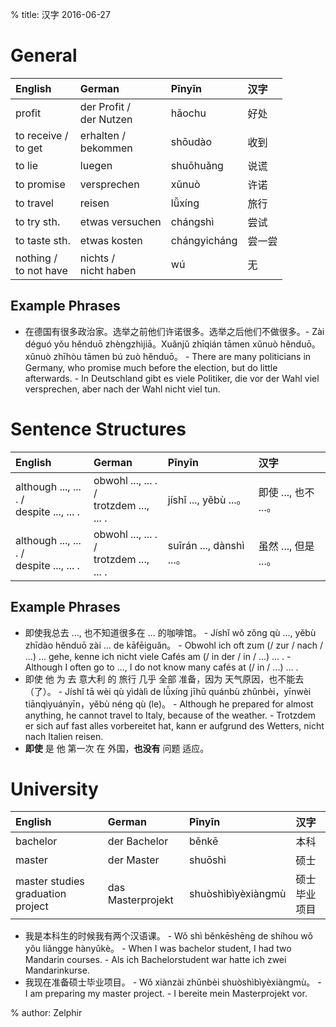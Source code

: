 % title: 汉字 2016-06-27

# General

| English                  | German                     | Pīnyīn       | 汉字   |
|:-------------------------|:---------------------------|:-------------|:-------|
| profit                   | der Profit /<br>der Nutzen | hǎochu       | 好处   |
| to receive /<br>to get   | erhalten /<br>bekommen     | shōudào      | 收到   |
| to lie                   | luegen                     | shuōhuǎng    | 说谎   |
| to promise               | versprechen                | xǔnuò        | 许诺   |
| to travel                | reisen                     | lǚxíng       | 旅行   |
| to try sth.              | etwas versuchen            | chángshì     | 尝试   |
| to taste sth.            | etwas kosten               | chángyicháng | 尝一尝 |
| nothing /<br>to not have | nichts /<br> nicht haben   | wú           | 无     |

## Example Phrases

* 在德国有很多政治家。选举之前他们许诺很多。选举之后他们不做很多。- Zài déguó yǒu hěnduō zhèngzhìjiā。Xuǎnjǔ zhīqián tāmen xǔnuò hěnduō。xǔnuò zhīhòu tāmen bú zuò hěnduō。 - There are many politicians in Germany, who promise much before the election, but do little afterwards. - In Deutschland gibt es viele Politiker, die vor der Wahl viel versprechen, aber nach der Wahl nicht viel tun.

# Sentence Structures

| English                                     | German                                     | Pīnyīn                   | 汉字                 |
|:--------------------------------------------|:-------------------------------------------|:-------------------------|:---------------------|
| although ..., ... . /<br>despite ..., ... . | obwohl ..., ... . /<br>trotzdem ..., ... . | jíshǐ ..., yěbù ...。    | 即使 ..., 也不 ...。 |
| although ..., ... . /<br>despite ..., ... . | obwohl ..., ... . /<br>trotzdem ..., ... . | suīrán ..., dànshì ...。 | 虽然 ..., 但是 ...。 |

## Example Phrases

* 即使我总去 ..., 也不知道很多在 ... 的咖啡馆。 - Jíshǐ wǒ zǒng qù ..., yěbù zhīdào hěnduō zài ... de kāfēiguǎn。 - Obwohl ich oft zum (/ zur / nach / ...) ... gehe, kenne ich nicht viele Cafés am (/ in der / in / ...) ... . - Although I often go to ..., I do not know many cafés at (/ in / ...) ... .
* 即使 他 为 去 意大利 的 旅行 几乎 全部 准备，因为 天气原因，也不能去（了）。 - Jíshǐ tā wèi qù yìdàlì de lǚxíng jīhū quánbù zhǔnbèi，yīnwèi tiānqìyuányīn，yěbù néng qù (le)。 - Although he prepared for almost anything, he cannot travel to Italy, because of the weather. - Trotzdem er sich auf fast alles vorbereitet hat, kann er aufgrund des Wetters, nicht nach Italien reisen.
* **即使** 是 他 第一次 在 外国，**也没有** 问题 适应。

# University

| English                           | German            | Pīnyīn             | 汉字         |
|:----------------------------------|:------------------|:-------------------|:-------------|
| bachelor                          | der Bachelor      | běnkē              | 本科         |
| master                            | der Master        | shuōshì            | 硕士         |
| master studies graduation project | das Masterprojekt | shuòshìbìyèxiàngmù | 硕士毕业项目 |

* 我是本科生的时候我有两个汉语课。 - Wǒ shì běnkēshēng de shíhou wǒ yǒu liǎngge hànyǔkè。 - When I was bachelor student, I had two Mandarin courses. - Als ich Bachelorstudent war hatte ich zwei Mandarinkurse.
* 我现在准备硕士毕业项目。 - Wǒ xiànzài zhǔnbèi shuòshìbìyèxiàngmù。 - I am preparing my master project. - I bereite mein Masterprojekt vor.

% author: Zelphir

